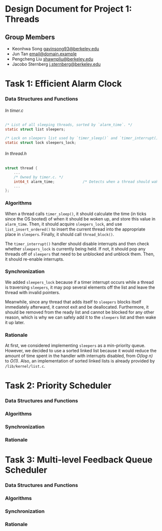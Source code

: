Design Document for Project 1: Threads
======================================

## Group Members

* Keonhwa Song <gavinsong93@berkeley.edu>
* Jun Tan <email@domain.example>
* Pengcheng Liu <shawnpliu@berkeley.edu>
* Jacobo Sternberg <j.sternberg@berkeley.edu>

# Task 1: Efficient Alarm Clock

### Data Structures and Functions

###### In timer.c

```C
/* List of all sleeping threads, sorted by `alarm_time`. */
static struct list sleepers;

/* Lock on sleepers list used by `timer_sleep()` and `timer_interrupt()`. */
static struct lock sleepers_lock;
```

###### In thread.h

```C
struct thread {
	...
	/* Owned by timer.c. */
	int64_t alarm_time;				/* Detects when a thread should wake up. */
	...
};
```

### Algorithms

When a thread calls `timer_sleep()`, it should calculate the time (in ticks since the OS booted) of when it should be woken up, and store this value in `alarm_time`. Then, it should acquire `sleepers_lock`, and use `list_insert_ordered()` to insert the current thread into the appropriate place in `sleepers`. Finally, it should call `thread_block()`.

The `timer_interrupt()` handler should disable interrupts and then check whether `sleepers_lock` is currently being held. If not, it should pop any threads off of `sleepers` that need to be unblocked and unblock them. Then, it should re-enable interrupts.

### Synchronization

We added `sleepers_lock` because if a timer interrupt occurs while a thread is traversing `sleepers`, it may pop several elements off the list and leave the thread with invalid pointers.

Meanwhile, since any thread that adds itself to `sleepers` blocks itself immediately afterward, it cannot exit and be deallocated. Furthermore, it should be removed from the ready list and cannot be blocked for any other reason, which is why we can safely add it to the `sleepers` list and then wake it up later.

### Rationale

At first, we considered implementing `sleepers` as a min-priority queue. However, we decided to use a sorted linked list because it would reduce the amount of time spent in the handler with interrupts disabled, from *O(log n)* to *O(1)*. Also, an implementation of sorted linked lists is already provided by `/lib/kernel/list.c`.


# Task 2: Priority Scheduler

### Data Structures and Functions
### Algorithms
### Synchronization
### Rationale

# Task 3: Multi-level Feedback Queue Scheduler

### Data Structures and Functions
### Algorithms
### Synchronization
### Rationale
